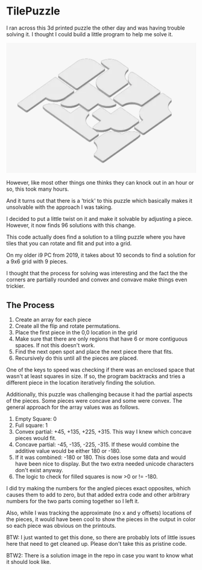 # TilePuzzle
I ran across this 3d printed puzzle the other day and was having trouble solving it. 
I thought I could build a little program to help me solve it.

![Pices in the puzzle](Pieces.png "Pieces")

However, like most other things one thinks they can knock out in an hour or so, this took many hours.

And it turns out that there is a 'trick' to this puzzle which basically makes it unsolvable with the approach I was taking.

I decided to put a little twist on it and make it solvable by adjusting a piece. However, it now finds 96 solutions with this change. 

This code actually does find a solution to a tiling puzzle where you have tiles that you can rotate and flit and put into a grid. 

On my older i9 PC from 2019, it takes about 10 seconds to find a solution for a 9x6 grid with 9 pieces.

I thought that the process for solving was interesting and the fact the the corners are partially rounded and convex and convave make things even trickier.

## The Process
1. Create an array for each piece
1. Create all the flip and rotate permutations.
1. Place the first piece in the 0,0 location in the grid
1. Make sure that there are only regions that have 6 or more contiguous spaces. If not this doesn't work.
1. Find the next open spot and place the next piece there that fits. 
1. Recursively do this until all the pieces are placed. 

One of the keys to speed was checking if there was an enclosed space that wasn't at least squares in size. If so, the program backtracks and tries a different piece in the location iteratively finding the solution.

Additionally, this puzzle was challenging because it had the partial aspects of the pieces. Some pieces were concave and some were convex. The general approach for the array values was as follows.
1. Empty Square: 0
2. Full square: 1
3. Convex partial: +45, +135, +225, +315. This way I knew which concave pieces would fit.
4. Concave partial: -45, -135, -225, -315. If these would combine the additive value would be either 180 or -180.
5. If it was combined: -180 or 180. This does lose some data and would have been nice to display. But the two extra needed unicode characters don't exist anyway.
6. The logic to check for filled squares is now >0 or != -180. 

I did try making the numbers for the angled pieces exact opposites, which causes them to add to zero, but that added extra code and other arbitrary numbers for the two parts coming together so I left it.

Also, while I was tracking the approximate (no x and y offsets) locations of the pieces, it would have been cool to show the pieces in the output in color so each piece was obvious on the printouts. 

BTW: I just wanted to get this done, so there are probably lots of little issues here that need to get cleaned up. Please don't take this as pristine code.

BTW2: There is a solution image in the repo in case you want to know what it should look like.

